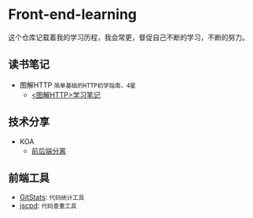 # Front-end-learning
这个仓库记载着我的学习历程，我会常更，督促自己不断的学习，不断的努力。

## 读书笔记
- 图解HTTP `简单基础的HTTP初学指南，4星`
    - [<图解HTTP>学习笔记](1)

## 技术分享
- KOA
    - [前后端分离](42)

## 前端工具
- [GitStats](21): `代码统计工具`
- [jscpd](22): `代码查重工具`

[1]: ./读书笔记/<图解HTTP>学习笔记.md

[21]: ./前端工具/GitStats.md
[22]: ./前端工具/jscpd.md

[41]: ./技术分享/KOA/前后端分离.md
